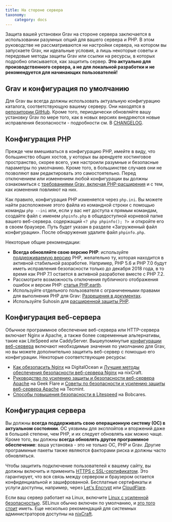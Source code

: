 ```yaml
---
title: На стороне сервера
taxonomy:
    category: docs
---
```


Защита вашей установки Grav на стороне сервера заключается в использовании разумных опций для вашего сервера и PHP. В этом руководстве не рассматриваются ни настройки сервера, на котором вы запускаете Grav, ни идеальные условия, а лишь некоторые советы и передовые методы защиты Grav или ссылки на ресурсы, в которых подробно описывается, как защитить сервер. **Это актуально для производственного сервера, а не для локальной разработки и не рекомендуется для начинающих пользователей!**

## Grav и конфигурация по умолчанию

Для Grav вы всегда должны использовать актуальную конфигурацию каталога, соответствующую вашему серверу. Они находятся в [репозитории GitHub](https://github.com/getgrav/grav/tree/develop/webserver-configs). Кроме того, периодически обновляйте вашу установку Grav по мере того, как в новых версиях внедряются новые исправления безопасности - подробности см. В [CHANGELOG](https://github.com/getgrav/grav/blob/develop/CHANGELOG.md).

## Конфигурация PHP

Прежде чем вмешиваться в конфигурацию PHP, имейте в виду, что большинство общих хостов, у которых вы арендуете хостинговое пространство, скорее всего, уже настроили разумные и безопасные параметры по умолчанию. Кроме того, в большинстве случаев они не позволяют вам редактировать это самостоятельно. Перед отключением или изменением любой конфигурации вы должны ознакомиться с [требованиями Grav, включая PHP-расширения](https://github.com/getgrav/grav/blob/develop/composer.json) и с тем, как изменения повлияют на них.

Как правило, конфигурация PHP изменяется через `php.ini`. Вы можете найти расположение этого файла из командной строки с помощью команды `php --ini` или, если у вас нет доступа к прямым командам, создайте файл с именем `phpinfo.php` в общедоступной корневой папке вашего веб-сервера. содержащий `<? php phpinfo(); ?> `и откройте его в своем браузере. Путь будет указан в разделе «Загруженный файл конфигурации». После обнаружения удалите файл `phpinfo.php`.

Некоторые общие рекомендации:

- **Всегда обновляйте свою версию PHP**: используйте [поддерживаемую версию](https://php.net/supported-versions.php) PHP, желательно ту, которая находится в активной стабильной разработке. Например, PHP 5.6 и PHP 7.0 будут иметь исправления безопасности только до декабря 2018 года, в то время как PHP 7.1 остается в активной разработке вместе с PHP 7.2.
- Рассмотрите возможность отключения публичного отображения ошибок и версии PHP: [статья PHP.earth](https://php.earth/doc/security/intro#php-configuration).
- Используйте отдельного пользователя с ограниченными правами для выполнения PHP для Grav: [Разрешения в документах](https://learn.getgrav.org/troubleshooting/permissions).
- Используйте Suhosin для [расширенной защиты PHP](https://suhosin.org/stories/feature-list.html).

## Конфигурация веб-сервера

Обычное программное обеспечение веб-сервера или HTTP-сервера включает Nginx и Apache, а также более современные альтернативы, такие как LiteSpeed ​​или CaddyServer. Вышеупомянутые [конфигурации веб-сервера](https://github.com/getgrav/grav/tree/develop/webserver-configs) включают необходимые значения по умолчанию для Grav, но вы можете дополнительно защитить веб-сервер с помощью его конфигурации. Некоторые соответствующие ресурсы:

- [Как обезопасить Nginx](https://www.digitalocean.com/community/tutorials/how-to-secure-nginx-on-ubuntu-14-04) на DigitalOcean и [Лучшие методы обеспечения безопасности веб-сервера Nginx](https://www.cyberciti.biz/tips/linux-unix-bsd-nginx-webserver-security.html) на nixCraft.
- [Руководство по усилению защиты и безопасности веб-сервера Apache](https://geekflare.com/apache-web-server-hardening-security/) на Geek Flare и [Советы по безопасности и усилению защиты веб-сервера Apache](https://www.tecmint.com/apache-security-tips/) на Tecmint.
- [Способы повышения безопасности в Litespeed](https://bobcares.com/blog/ways-of-improving-security-in-litespeed/) на Bobcares.

## Конфигурация сервера

Вы должны **всегда поддерживать свою операционную систему (ОС) в актуальном состоянии**. ОС уязвимы для эксплойтов и вторжений даже в большей степени, чем PHP, и их следует обновлять как можно чаще. Кроме того, вы должны **всегда обновлять другое программное обеспечение**: ваша установка - это не только ОС, PHP и Grav. Другие программные пакеты также являются факторами риска и должны часто обновляться.

Чтобы защитить подключение пользователей к вашему сайту, вы должны включить и применить [HTTPS с SSL-сертификатом](https://php.earth/doc/security/ssl). Это гарантирует, что вся связь между сервером и браузером остается конфиденциальной и зашифрованной. Бесплатные сертификаты и услуги доступны, например, через [Let's Encrypt](https://letsencrypt.org/about/) или [CloudFlare](https://www.cloudflare.com/ssl/).

Если ваш сервер работает на Linux, включите [Linux с усиленной безопасностью](https://selinuxproject.org/page/Main_Page). SELinux обычно включен по умолчанию, и [это того стоит](http://www.computerworld.com/article/2717423/security/why-selinux-is-more-work--but-well-worth-the-Trouble.html) иметь. Еще несколько рекомендаций для системных администраторов доступны на [nixCraft](https://www.cyberciti.biz/tips/php-security-best-practices-tutorial.html).

